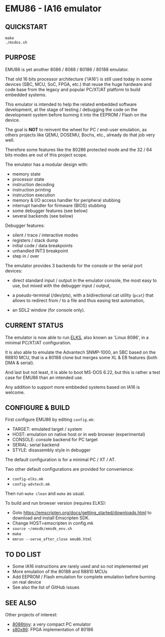 # EMU86 - IA16 emulator

## QUICKSTART

```
make
./msdos.sh
```

## PURPOSE

EMU86 is yet another 8086 / 8088 / 80186 / 80188 emulator.

That old 16 bits processor architecture ('IA16') is still used today in some devices
(SBC, MCU, SoC, FPGA, etc.) that reuse the huge hardware and code base from
the legacy and popular PC/XT/AT platform to build embedded systems.

This emulator is intended to help the related embedded software development,
at the stage of testing / debugging the code on the development system before
burning it into the EEPROM / Flash on the device.

The goal is **NOT** to reinvent the wheel for PC / end-user emulation, as others
projects like QEMU, DOSEMU, Bochs, etc., already do that job very well.

Therefore some features like the 80286 protected mode and the 32 / 64 bits
modes are out of this project scope.

The emulator has a modular design with:
- memory state
- processor state
- instruction decoding
- instruction printing
- instruction execution
- memory & I/O access handler for peripheral stubbing
- interrupt handler for firmware (BIOS) stubbing
- some debugger features (see below)
- several backends (see below)

Debugger features:
- silent / trace / interactive modes
- registers / stack dump
- initial code / data breakpoints
- unhandled INT3 breakpoint
- step in / over

The emulator provides 3 backends for the console or the serial port devices:

* direct standard input / output in the emulator console,
the most easy to use, but mixed with the debugger input / output,

* a pseudo-terminal (/dev/pts), with a bidirectional cat utility (`pcat`)
that allows to redirect from / to a file and thus easing test automation,

* an SDL2 window (for console only).


## CURRENT STATUS

The emulator is now able to run [ELKS](https://github.com/jbruchon/elks),
also known as 'Linux 8086', in a minimal PC/XT/AT configuration.

It is also able to emulate the Advantech SNMP-1000, an SBC based on the R8810 MCU,
that is a 80188 clone but merges some XL & EB features (both DMA & serial).

And last but not least, it is able to boot MS-DOS 6.22, but this is rather
a test case for EMU86 than an intended use.

Any addition to support more embbeded systems based on IA16 is welcome.


## CONFIGURE & BUILD

First configure EMU86 by editing `config.mk`:
* TARGET: emulated target / system
* HOST: emulation on native host or in web browser (experimental)
* CONSOLE: console backend for PC target
* SERIAL: serial backend
* STYLE: disassembly style in debugger

The default configuration is for a minimal PC / XT / AT.

Two other default configurations are provided for convenience:
* `config-elks.mk`
* `config-advtech.mk`

Then run `make clean` and `make` as usual.

To build and run browser version (requires ELKS):
* Goto https://emscripten.org/docs/getting_started/downloads.html to download and install Emscripten SDK.
* Change HOST=emscripten in config.mk
* `source ~/emsdk/emsdk_env.sh`
* `make`
* `emrun --serve_after_close emu86.html`


## TO DO LIST

* Some IA16 instructions are rarely used and so not implemented yet
* More emulation of the 80188 and R8810 MCUs
* Add EEPROM / Flash emulation for complete emulation before burning on real device
* See also the list of GitHub issues


## SEE ALSO

Other projects of interest:
- [8086tiny](https://github.com/adriancable/8086tiny): a very compact PC emulator
- [s80x86](https://github.com/jamieiles/80x86): FPGA implementation of 80186
